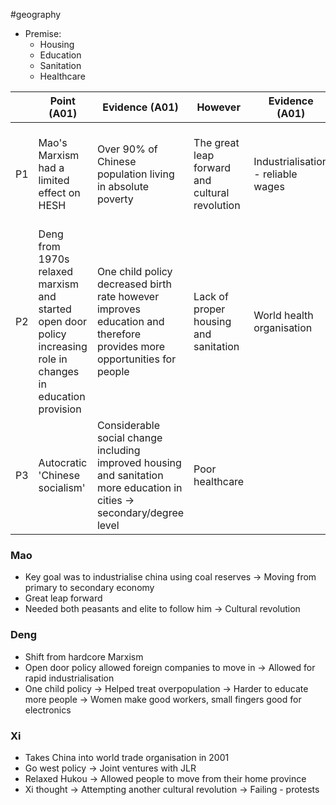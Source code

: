 #geography
- Premise:
    - Housing
    - Education
    - Sanitation
    - Healthcare

|     | Point (A01)                                                                                                    | Evidence (A01)                                                                                                          | However                                        | Evidence (A01)                     | Return to your premise                                                                                     |
| --- | -------------------------------------------------------------------------------------------------------------- | ----------------------------------------------------------------------------------------------------------------------- | ---------------------------------------------- | ---------------------------------- | ---------------------------------------------------------------------------------------------------------- |
| P1  | Mao's Marxism had a limited effect on HESH                                                                     | Over 90% of Chinese population living in absolute poverty                                                               | The great leap forward and cultural revolution | Industrialisation - reliable wages | Even though there has been little improvement to HESH throughout 1949 to 1960s                             |
| P2  | Deng from 1970s relaxed marxism and started open door policy increasing role in changes in education provision | One child policy decreased birth rate however improves education and therefore provides more opportunities for people   | Lack of proper housing and sanitation          | World health organisation          | Relaxation of Marxism is changing the social characteristics but that change is still limited to education |
| P3  | Autocratic 'Chinese socialism'                                                                                 | Considerable social change including improved housing and sanitation more education in cities -> secondary/degree level | Poor healthcare                                |                                    | 70% globalisation                                                                                          | 

### Mao
- Key goal was to industrialise china using coal reserves
    -> Moving from primary to secondary economy
- Great leap forward
- Needed both peasants and elite to follow him
    -> Cultural revolution

### Deng
- Shift from hardcore Marxism
- Open door policy allowed foreign companies to move in
    -> Allowed for rapid industrialisation
- One child policy
    -> Helped treat overpopulation
    -> Harder to educate more people
    -> Women make good workers, small fingers good for electronics

### Xi
- Takes China into world trade organisation in 2001
- Go west policy
    -> Joint ventures with JLR
- Relaxed Hukou
    -> Allowed people to move from their home province
- Xi thought
    -> Attempting another cultural revolution
        -> Failing - protests